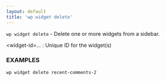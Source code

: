 ```yaml
---
layout: default
title: 'wp widget delete'
---
```


`wp widget delete` - Delete one or more widgets from a sidebar.

&lt;widget-id&gt;...
: Unique ID for the widget(s)

### EXAMPLES

    wp widget delete recent-comments-2

